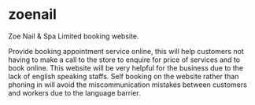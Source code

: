 # zoenail
Zoe Nail &amp; Spa Limited booking website.

Provide booking appointment service online, this will help customers not having to make a call to the store to enquire for price of services and to book online.
This website will be very helpful for the business due to the lack of english speaking staffs.
Self booking on the website rather than phoning in will avoid the miscommunication mistakes between customers and workers due to the language barrier.
